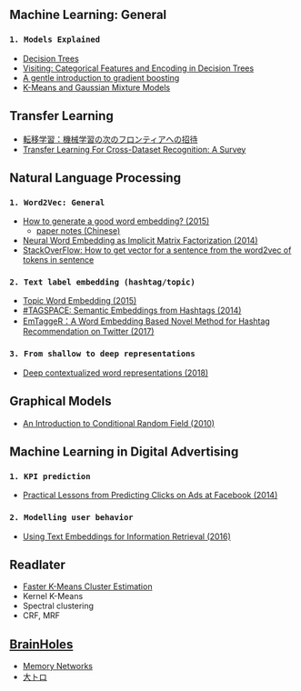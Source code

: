 
## Machine Learning: General
### `1. Models Explained`
- [Decision Trees](https://www.autonlab.org/_media/tutorials/dtree18.pdf)
- [Visiting: Categorical Features and Encoding in Decision Trees](https://medium.com/data-design/visiting-categorical-features-and-encoding-in-decision-trees-53400fa65931)
- [A gentle introduction to gradient boosting](http://www.ccs.neu.edu/home/vip/teach/MLcourse/4_boosting/slides/gradient_boosting.pdf)
- [K-Means and Gaussian Mixture Models](https://davidrosenberg.github.io/ml2015/docs/13.mixture-models.pdf)
## Transfer Learning
- [転移学習：機械学習の次のフロンティアへの招待](https://qiita.com/icoxfog417/items/48cbf087dd22f1f8c6f4)
- [Transfer Learning For Cross-Dataset Recognition: A Survey](https://arxiv.org/pdf/1705.04396.pdf)
## Natural Language Processing
### `1. Word2Vec: General`
- [How to generate a good word embedding? (2015)](https://arxiv.org/pdf/1507.05523.pdf)
  - [paper notes (Chinese)](http://licstar.net/archives/620)
- [Neural Word Embedding as Implicit Matrix Factorization (2014)](http://papers.nips.cc/paper/5477-neural-word-embedding-as-implicit-matrix-factorization.pdf)
- [StackOverFlow: How to get vector for a sentence from the word2vec of tokens in sentence](https://stackoverflow.com/questions/29760935/how-to-get-vector-for-a-sentence-from-the-word2vec-of-tokens-in-sentence)
### `2. Text label embedding (hashtag/topic)`
- [Topic Word Embedding (2015)](https://www.aaai.org/ocs/index.php/AAAI/AAAI15/paper/view/9314/9535)
- [#TAGSPACE: Semantic Embeddings from Hashtags (2014)](http://emnlp2014.org/papers/pdf/EMNLP2014194.pdf)
- [EmTaggeR：A Word Embedding Based Novel Method for Hashtag Recommendation on Twitter (2017)](https://arxiv.org/pdf/1712.01562.pdf)
### `3. From shallow to deep representations`
- [Deep contextualized word representations (2018)](https://arxiv.org/pdf/1802.05365.pdf)
## Graphical Models
- [An Introduction to Conditional Random Field (2010)](https://arxiv.org/pdf/1011.4088.pdf)
## Machine Learning in Digital Advertising 
### `1. KPI prediction`
- [Practical Lessons from Predicting Clicks on Ads at Facebook (2014)](http://quinonero.net/Publications/predicting-clicks-facebook.pdf)
### `2. Modelling user behavior`
- [Using Text Embeddings for Information Retrieval (2016)](https://www.slideshare.net/BhaskarMitra3/using-text-embeddings-for-information-retrieval)
## Readlater
- [Faster K-Means Cluster Estimation](https://arxiv.org/pdf/1701.04600.pdf)
- Kernel K-Means
- Spectral clustering
- CRF, MRF
## [BrainHoles](https://www.quora.com/What-does-%E8%84%91%E6%B4%9E%E5%A4%A7%E5%BC%80-mean)
- [Memory Networks](https://arxiv.org/pdf/1410.3916.pdf)
- [大トロ](http://blog.otoro.net/)
